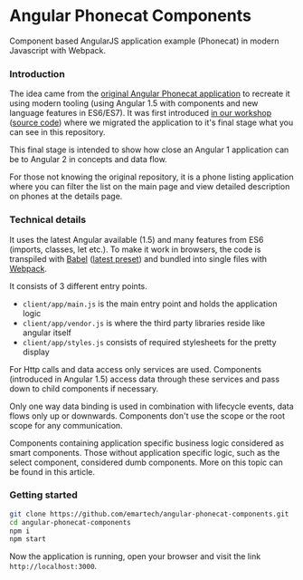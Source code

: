 # Angular Phonecat Components

Component based AngularJS application example (Phonecat) in modern Javascript with Webpack.

### Introduction

The idea came from the [original Angular Phonecat application](https://github.com/angular/angular-phonecat)
to recreate it using modern tooling (using Angular 1.5 with components and new language features in ES6/ES7).
It was first introduced [in our workshop](https://jsconfbp.com/workshops/angular2.html) 
([source code](https://github.com/emartech/journey-towards-angular-2))
where we migrated the application to it's final stage what you can see in this repository.

This final stage is intended to show how close an Angular 1 application can be to Angular 2 in concepts and data flow.

For those not knowing the original repository, it is a phone listing application
where you can filter the list on the main page and view detailed description on phones at the details page.

### Technical details

It uses the latest Angular available (1.5) and many features from ES6 (imports, classes, let etc.).
To make it work in browsers, the code is transpiled with [Babel](https://babeljs.io/) 
([latest preset](https://babeljs.io/docs/plugins/preset-latest/)) and bundled into single files 
with [Webpack](https://webpack.github.io/).

It consists of 3 different entry points.

- ```client/app/main.js``` is the main entry point and holds the application logic
- ```client/app/vendor.js``` is where the third party libraries reside like angular itself
- ```client/app/styles.js``` consists of required stylesheets for the pretty display

For Http calls and data access only services are used.
Components (introduced in Angular 1.5) access data through these services
and pass down to child components if necessary.

Only one way data binding is used in combination with lifecycle events, data flows only up or downwards.
Components don't use the scope or the root scope for any communication.

Components containing application specific business logic considered as smart components.
Those without application specific logic, such as the select component, considered dumb components.
More on this topic can be found in this article.

### Getting started

```bash
git clone https://github.com/emartech/angular-phonecat-components.git
cd angular-phonecat-components
npm i
npm start
```

Now the application is running, open your browser and visit the link ```http://localhost:3000```.
